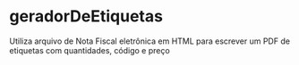 # geradorDeEtiquetas
Utiliza arquivo de Nota Fiscal eletrônica em HTML para escrever um PDF de etiquetas com quantidades, código e preço
